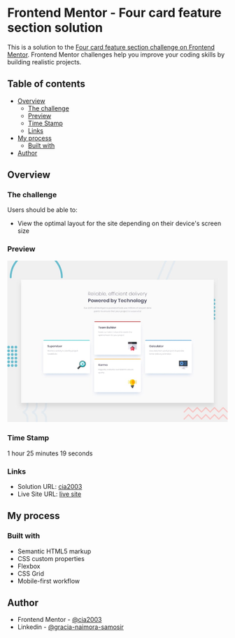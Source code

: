 # Frontend Mentor - Four card feature section solution

This is a solution to the [Four card feature section challenge on Frontend Mentor](https://www.frontendmentor.io/challenges/four-card-feature-section-weK1eFYK). Frontend Mentor challenges help you improve your coding skills by building realistic projects. 

## Table of contents

- [Overview](#overview)
  - [The challenge](#the-challenge)
  - [Preview](#preview)
  - [Time Stamp](#time-stamp)
  - [Links](#links)
- [My process](#my-process)
  - [Built with](#built-with)
- [Author](#author)

## Overview

### The challenge

Users should be able to:

- View the optimal layout for the site depending on their device's screen size

### Preview

![](./design/desktop-preview.jpg)

### Time Stamp
1 hour 25 minutes 19 seconds

### Links

- Solution URL: [cia2003](https://github.com/cia2003/fm-four-card)
- Live Site URL: [live site](https://cia2003.github.io/fm-four-card)

## My process

### Built with

- Semantic HTML5 markup
- CSS custom properties
- Flexbox
- CSS Grid
- Mobile-first workflow

## Author
- Frontend Mentor - [@cia2003](https://www.frontendmentor.io/profile/cia2003)
- Linkedin - [@gracia-naimora-samosir](https://www.linkedin.com/in/gracia-naimora-samosir)
